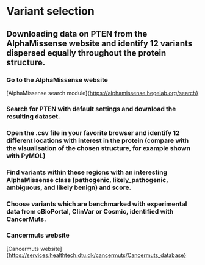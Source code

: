 # Variant selection

## Downloading data on PTEN from the AlphaMissense website and identify 12 variants dispersed equally throughout the protein structure. 

### Go to the AlphaMissense website 
[AlphaMissense search module]{https://alphamissense.hegelab.org/search}

### Search for PTEN with default settings and download the resulting dataset. 
### Open the .csv file in your favorite browser and identify 12 different locations with interest in the protein (compare with the visualisation of the chosen structure, for example shown with PyMOL)
### Find variants within these regions with an interesting AlphaMissense class (pathogenic, likely_pathogenic, ambiguous, and likely benign) and score. 
### Choose variants which are benchmarked with experimental data from cBioPortal, ClinVar or Cosmic, identified with CancerMuts.
### Cancermuts website
[Cancermuts website]{https://services.healthtech.dtu.dk/cancermuts/Cancermuts_database}

